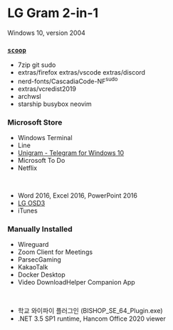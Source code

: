LG Gram 2-in-1
========
Windows 10, version 2004

### [`scoop`](https://scoop.sh)
- 7zip git sudo
- extras/firefox extras/vscode extras/discord
- nerd-fonts/CascadiaCode-NF<sup>sudo</sup>
- extras/vcredist2019
- archwsl
- starship busybox neovim

### Microsoft Store
- Windows Terminal
- Line
- [Unigram - Telegram for Windows 10](https://github.com/UnigramDev/Unigram)
- Microsoft To Do
- Netflix

&nbsp;

- Word 2016, Excel 2016, PowerPoint 2016
- [LG OSD3](https://www.microsoft.com/store/productId/9MT4DPF2JW9Z)
- iTunes

### Manually Installed
- Wireguard
- Zoom Client for Meetings
- ParsecGaming
- KakaoTalk
- Docker Desktop
- Video DownloadHelper Companion App

&nbsp;

- 학교 와이파이 플러그인 (BISHOP_SE_64_Plugin.exe)
- .NET 3.5 SP1 runtime, Hancom Office 2020 viewer
